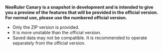 **NeeRuler Canary is a snapshot in development and is intended to give you a preview of the features that will be provided in the official version. For normal use, please use the numbered official version.**

  * Only the ZIP version is provided.
  * It is more unstable than the official version.
  * Saved data may not be compatible. It is recommended to operate separately from the official version.
  